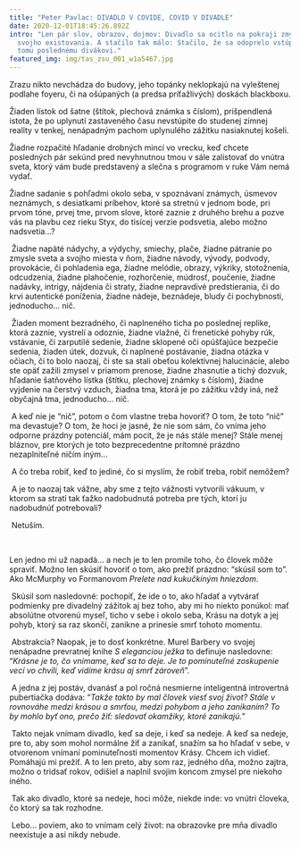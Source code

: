 ```yaml
---
title: "Peter Pavlac: DIVADLO V COVIDE, COVID V DIVADLE"
date: 2020-12-01T18:45:26.892Z
intro: "Len pár slov, obrazov, dojmov: Divadlo sa ocitlo na pokraji zmyslu
  svojho existovania. A stačilo tak málo: Stačilo, že sa odoprelo vstúpiť doň aj
  tomu poslednému divákovi."
featured_img: img/tas_zsu_001_w1a5467.jpg
---
```

Zrazu nikto nevchádza do budovy, jeho topánky neklopkajú na vyleštenej podlahe foyeru, či na ošúpaných (a predsa príťažlivých) doskách blackboxu.

Žiaden lístok od šatne (štítok, plechová známka s číslom), prišpendlená istota, že po uplynutí zastaveného času nevstúpite do studenej zimnej reality v tenkej, nenápadným pachom uplynulého zážitku nasiaknutej košeli.

Žiadne rozpačité hľadanie drobných mincí vo vrecku, keď chcete posledných pár sekúnd pred nevyhnutnou tmou v sále zalistovať do vnútra sveta, ktorý vám bude predstavený a slečna s programom v ruke Vám nemá vydať.

Žiadne sadanie s pohľadmi okolo seba, v spoznávaní známych, úsmevov neznámych, s desiatkami príbehov, ktoré sa stretnú v jednom bode, pri prvom tóne, prvej tme, prvom slove, ktoré zaznie z druhého brehu a pozve vás na plavbu cez rieku Styx, do tisícej verzie podsvetia, alebo možno nadsvetia…?

 Žiadne napäté nádychy, a výdychy, smiechy, plače, žiadne pátranie po zmysle sveta a svojho miesta v ňom, žiadne návody, vývody, podvody, provokácie, či pohladenia ega, žiadne melódie, obrazy, výkriky, stotožnenia, odcudzenia, žiadne plahočenie, rozhorčenie, múdrosť, poučenie, žiadne nadávky, intrigy, nájdenia či straty, žiadne nepravdivé predstierania, či do krvi autentické poníženia, žiadne nádeje, beznádeje, bludy či pochybnosti, jednoducho… nič.

 Žiaden moment bezradného, či naplneného ticha po poslednej replike, ktorá zaznie, vystrelí a odoznie, žiadne vlažné, či frenetické pohyby rúk, vstávanie, či zarputilé sedenie, žiadne sklopené oči opúšťajúce bezpečie sedenia, žiaden útek, dozvuk, či naplnené postávanie, žiadna otázka v očiach, či to bolo naozaj, či ste sa stali obeťou kolektívnej halucinácie, alebo ste opäť zažili zmysel v priamom prenose, žiadne zhasnutie a tichý dozvuk, hľadanie šatňového lístka (štítku, plechovej známky s číslom), žiadne vyjdenie na čerstvý vzduch, žiadna tma, ktorá je po zážitku vždy iná, než obyčajná tma, jednoducho… nič.

 A keď nie je “nič”, potom o čom vlastne treba hovoriť? O tom, že toto “nič” ma devastuje? O tom, že hoci je jasné, že nie som sám, čo vníma jeho odporne prázdny potenciál, mám pocit, že je nás stále menej? Stále menej bláznov, pre ktorých je toto bezprecedentne prítomné prázdno nezaplniteľné ničím iným…

 A čo treba robiť, keď to jediné, čo si myslím, že robiť treba, robiť nemôžem?

 A je to naozaj tak vážne, aby sme z tejto vážnosti vytvorili vákuum, v ktorom sa stratí tak ťažko nadobudnutá potreba pre tých, ktorí ju nadobudnúť potrebovali?



 Netuším.

 

Len jedno mi už napadá… a nech je to len promile toho, čo človek môže spraviť. Možno len skúsiť hovoriť o tom, ako prežiť prázdno: “skúsil som to”. Ako McMurphy vo Formanovom *Prelete nad kukučkiným hniezdom*.

 Skúsil som nasledovné: pochopiť, že ide o to, ako hľadať a vytvárať podmienky pre divadelný zážitok aj bez toho, aby mi ho niekto ponúkol: mať absolútne otvorenú myseľ, ticho v sebe i okolo seba, Krásu na dotyk a jej pohyb, ktorý sa raz skončí, zanikne a prinesie smrť tohoto momentu.

 Abstrakcia? Naopak, je to dosť konkrétne. Murel Barbery vo svojej nenápadne prevratnej knihe *S eleganciou ježka* to definuje nasledovne: “*Krásne je to, čo vnímame, keď sa to deje. Je to pominuteľné zoskupenie vecí vo chvíli, keď vidíme krásu aj smrť zároveň*”.

 A jedna z jej postáv, dvanásť a pol ročná nesmierne inteligentná introvertná pubertiačka dodáva: “*Takže takto by mal človek viesť svoj život? Stále v rovnováhe medzi krásou a smrťou, medzi pohybom a jeho zanikaním? To by mohlo byť ono, prečo žiť: sledovať okamžiky, ktoré zanikajú.*”

 Takto nejak vnímam divadlo, keď sa deje, i keď sa nedeje. A keď sa nedeje, pre to, aby som mohol normálne žiť a zanikať, snažím sa ho hľadať v sebe, v otvorenom vnímaní pominuteľnosti momentov Krásy. Chcem ich vidieť. Pomáhajú mi prežiť. A to len preto, aby som raz, jedného dňa, možno zajtra, možno o tridsať rokov, odišiel a naplnil svojim koncom zmysel pre niekoho iného.

 Tak ako divadlo, ktoré sa nedeje, hoci môže, niekde inde: vo vnútri človeka, čo ktorý sa tak rozhodne.

 Lebo… poviem, ako to vnímam celý život: na obrazovke pre mňa divadlo neexistuje a asi nikdy nebude.